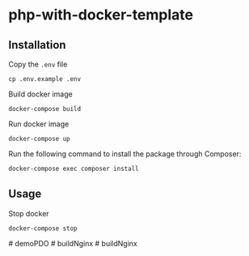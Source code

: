 # php-with-docker-template

## Installation

Copy the `.env` file

```
cp .env.example .env
```

Build docker image

```
docker-compose build
```

Run docker image

```
docker-compose up
```

Run the following command to install the package through Composer:

```bash
docker-compose exec composer install
```

## Usage

Stop docker

```
docker-compose stop
```
#   d e m o P D O  
 #   b u i l d N g i n x  
 #   b u i l d N g i n x  
 